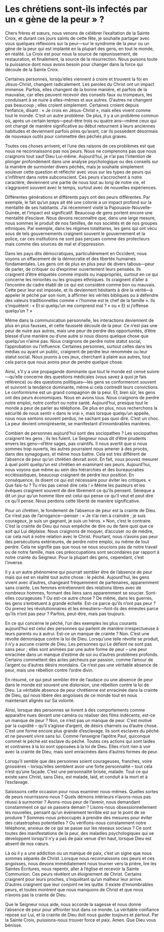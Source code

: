 # Les chrétiens sont-ils infectés par un « gène de la peur » ?

Chers frères et sœurs, nous venons de célébrer l’exaltation de la Sainte Croix, et durant ces jours saints de cette fête, je souhaite partager avec vous quelques réflexions sur la peur—sur le syndrome de la peur ou un gène de la peur qui est implanté en la plupart des gens, en tout le monde, en réalité. La Croix est pour nous la source de rajeunissement, de restauration, et finalement, la source de la résurrection. Nous puisons toute la puissance dont nous avons besoin pour changer dans la force qui découle de la Sainte Croix.

Certaines personnes, lorsqu’elles viennent à croire et trouvent la foi en Jésus-Christ, changent radicalement. Les paroles du Christ ont un impact immense. Parfois, elles changent de la bonne manière, et parfois de la mauvaise, car elles peuvent recevoir des conseils faux ou trompeurs, les conduisant à se nuire à elles-mêmes et aux autres. D’autres ne changent pas beaucoup ; elles croient simplement. Certaines croient depuis l’enfance, disant : « Je crois en Jésus-Christ », mais elles vivent comme tout le monde. C’est un autre problème. De plus, il y a un problème commun où, après un certain temps—peut-être trois ou quatre ans—même ceux qui ont changé de manière significative au début retournent à leurs anciennes habitudes et deviennent parfois pires qu’avant, car ils possèdent désormais de nouveaux outils pour commettre des péchés plus graves.

Toutes ces choses arrivent, et l’une des raisons de ces problèmes est que nous ne reconnaissons pas nos peurs. Nous ne comprenons pas que nous craignons tout sauf Dieu Lui-même. Aujourd’hui, je n’ai pas l’intention de plonger profondément dans une analyse psychologique ou des conseils sur la manière de surmonter divers péchés, mais je souhaite simplement soulever cette question et réfléchir avec vous sur les types de peurs qui s’infiltrent dans notre subconscient. Ces peurs s’accrochent à notre caractère, deviennent une partie de nous tout au long de notre vie, et s’aggravent souvent avec le temps, surtout avec de nouvelles expériences.

Différentes générations et différents pays ont des peurs différentes. Par exemple, le fait qu’un pays ait été une colonie a un impact profond sur la mentalité de ses habitants. J’ai récemment visité la Papouasie-Nouvelle-Guinée, et l’impact est significatif. Beaucoup de gens portent encore une mentalité d’esclave. Nous devons reconnaître que, dans une large mesure, nous sommes le produit de nos familles, de nos sociétés et de nos groupes ethniques. Par exemple, dans les régimes totalitaires, les gens qui ont vécu sous de tels gouvernements craignent souvent le gouvernement et la police, car ces institutions ne sont pas perçues comme des protecteurs mais comme des sources de mal et d’oppression.

Dans les pays dits démocratiques, particulièrement en Occident, nous voyons un effacement de la démocratie et des libertés humaines fondamentales. Les gens ont de plus en plus peur de divers tabous—peur de parler, de critiquer ou d’exprimer ouvertement leurs pensées. Ils craignent d’être étiquetés comme impolis ou inappropriés, surtout en ce qui concerne les minorités ou les groupes ethniques. Ils craignent d’aller à l’encontre du cadre établi de ce qui est considéré comme bon ou mauvais. Cette peur leur est imposée, et ils deviennent hésitants à dire la vérité—à appeler le péché par son nom, à affirmer les vérités bibliques ou à défendre des valeurs traditionnelles comme « l’homme est le chef de la famille ». Ils s’inquiètent : « Et si quelqu’un me comprend mal ? » ou « Et si j’offense quelqu’un ? »

Même dans la communication personnelle, les interactions deviennent de plus en plus fausses, et cette fausseté découle de la peur. Ce n’est pas une peur de nuire aux autres, mais une peur de perdre des opportunités, d’être blessé d’une manière ou d’une autre si nous disons quelque chose que quelqu’un n’aime pas. Nous craignons de perdre notre statut social, l’approbation ou l’influence. Certaines personnes, surtout celles dans les médias ou ayant un public, craignent de perdre leur renommée ou leur statut social. Nous jouons à ces jeux, cherchant à plaire aux autres, tout cela parce que nous avons peur de perdre quelque chose.

Ainsi, s’il y a une propagande dominante que tout le monde est censé suivre—qu’elle concerne des questions médicales (vous savez à quoi je fais référence) ou des questions politiques—les gens se conformeront souvent et suivront la tendance dominante, même si cela contredit leurs convictions. Le conformisme est un grand compagnon de la peur. Et, bien sûr, les gens ont des peurs économiques. Nous en avons tous. Nous craignons de perdre notre emploi, notre confort ou notre santé. Aujourd’hui, presque tout le monde a peur de parler au téléphone. De plus en plus, nous recherchons la sécurité de nous sentir « dans le vrai », mais lorsque quelqu’un appelle, nous nous sentons souvent perdus, ne sachant pas quoi dire. C’est un choc. La peur devient omniprésente, se manifestant d’innombrables manières.

Combien de personnes aujourd’hui sont des sociopathes ? Les sociopathes craignent les gens ; ils les fuient. Le Seigneur nous dit d’être prudents envers les gens—d’être sages, pas craintifs. Il nous avertit que si nous sommes trop ouverts, les autres pourraient nous amener à des procès, dans des synagogues, et même nous battre. Cela est très différent de l’absence de peur qu’un chrétien devrait avoir. En fait, vous pouvez mesurer à quel point quelqu’un est chrétien en examinant ses peurs. Aujourd’hui, nous voyons que même au sein des hiérarchies et des bureaucraties ecclésiastiques, beaucoup craignent de perdre leur position. En conséquence, ils disent ce qui est nécessaire pour éviter les critiques. « Que fais-tu ? Tu n’es pas censé dire cela ! » Même les pasteurs et les évêques craignent souvent de dire librement ce qu’ils pensent. Sénèque a dit un jour qu’un homme libre est celui qui pense ce qu’il veut et peut dire ce qu’il pense. Nous perdons cette liberté de manière significative.

Pour un chrétien, le fondement de l’absence de peur est la crainte de Dieu. Ce n’est pas de l’arrogance—penser : « Je n’ai rien à craindre ; je suis courageux, je suis un gagnant, je suis un héros. » Non, c’est le contraire. C’est la crainte de Dieu qui nous empêche de dire ou de faire quoi que ce soit qui Lui déplaise. Nous craignons de moquer, d’accuser ou de médire, car cela nuit à notre relation avec le Christ. Pourtant, nous n’avons pas peur des persécutions extérieures, de perdre notre emploi, ou même de tout perdre. Cela ne signifie pas que nous ne nous soucions pas de notre travail ou de notre famille, mais ces préoccupations sont secondaires par rapport à notre crainte du Seigneur. Pour la plupart des gens, cependant, c’est l’inverse.

Il y a un autre phénomène qui pourrait sembler être de l’absence de peur mais qui est en réalité tout autre chose : le péché. Aujourd’hui, les gens vivent avec d’autres, changeant fréquemment de partenaires, apparemment sans crainte. Les femmes entretiennent des relations libres avec de nombreux hommes, formant des liens sans apparemment se soucier. Sont-elles courageuses ? Ou est-ce autre chose ? De même, dans les guerres, les gens s’entretuent à grande échelle. Est-ce parce qu’ils n’ont pas peur ? Ou prenez les révolutionnaires et les émeutiers—font-ils des émeutes parce qu’ils n’ont pas peur ? Parfois, peut-être, mais pas toujours.

En ce qui concerne le péché, l’un des exemples les plus courants aujourd’hui est celui des personnes qui parlent de manière irrespectueuse à leurs parents ou à autrui. Est-ce un manque de crainte ? Non. C’est une révolte démoniaque contre la loi de Dieu. Lorsqu’une telle révolte se produit, il n’y a aucune crainte de Dieu. Les personnes qui Le défient ne sont pas sans peur ; elles sont animées par une autre forme de peur – une peur enracinée dans un manque d’estime de soi ou d’autres problèmes profonds. Certains commettent des actes pécheurs par passion, comme l’amour de l’argent ou d’autres désirs mondains. Ce n’est pas une véritable absence de peur, mais une rébellion contre l’ordre divin.

En résumé, ce qui peut sembler être de l’audace ou une absence de peur dans le monde est souvent une distorsion, une rébellion contre la loi de Dieu. La véritable absence de peur chrétienne est enracinée dans la crainte de Dieu, qui nous libère des angoisses de ce monde tout en nous maintenant alignés sur Sa volonté.

Ainsi, lorsque des personnes se livrent à des comportements comme apparaître nues devant une caméra ou réaliser des films indécents, est-ce un manque de peur ? Non, ce n’est pas un manque de peur. C’est motivé par la cupidité – qu’il s’agisse d’argent, de désirs charnels ou d’autre chose. C’est une forme encore plus grande d’esclavage. Ils sont esclaves du péché et ne peuvent vivre sans lui. Comme l’enseigne l’apôtre Paul, quiconque commet le péché est esclave du péché. Toutes ces actions qui sont laides et contraires à la loi sont opposées à la loi de Dieu. Elles n’ont rien à voir avec la crainte de Dieu, mais sont enracinées dans d’autres formes de peur.

Lorsqu’il semble que des personnes soient courageuses, franches, voire grossières – lorsqu’elles semblent avoir une forte personnalité – tout cela n’est qu’une façade. C’est une personnalité brisée, malade. Tout ce qui existe sans Christ, sans Dieu, est malade, laid, et conduit à la mort et à l’esclavage.

Saisissons cette occasion pour nous examiner nous-mêmes. Quelles sortes de peurs nourrissons-nous ? Quels démons intérieurs n’avons-nous pas réussi à surmonter ? Avons-nous peur de l’avenir, nous demandant constamment ce qui se passera demain ? Lisons-nous obsessionnellement les nouvelles, pensant qu’un événement terrible est sur le point de se produire ? Sommes-nous préoccupés à prendre des mesures pour éviter des catastrophes potentielles ? Ou vérifions-nous constamment notre téléphone, anxieux de ce qui se passe sur les réseaux sociaux ? Ce sont toutes des manifestations de la peur, des maladies psychologiques qui se développent lorsqu’il n’y a pas de paix venue d’en haut, lorsque Dieu est absent de nos cœurs.

Là où il y a une addiction ou un manque de paix, c’est un signe que nous sommes séparés de Christ. Lorsque nous reconnaissons ces peurs et ces angoisses, nous devons immédiatement nous tourner vers la prière, lire les Saintes Écritures, nous repentir, aller à l’église et recevoir la Sainte Communion. Ces peurs révèlent un éloignement de Christ. Certains craignent pour leurs proches, s’inquiétant qu’un malheur leur arrive. D’autres craignent que leur conjoint ne les quitte. Il existe d’innombrables peurs, et toutes montrent que nous manquons de Christ et que nous n’avons pas la crainte de Dieu.

Que le Seigneur nous aide, nous accorde la sagesse et nous donne l’absence de peur pour affronter tout dans ce monde. La véritable confiance repose sur Lui, et la crainte de Dieu doit nous guider toujours et partout. Par la Sainte Croix, puissions-nous trouver force et paix. Amen. Que Dieu vous bénisse.

